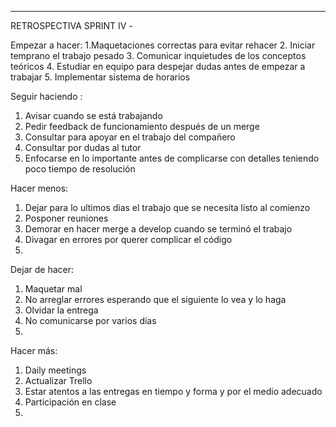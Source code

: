 **************
RETROSPECTIVA SPRINT IV -

Empezar a hacer: 
1.Maquetaciones correctas para evitar rehacer 
2. Iniciar temprano el trabajo pesado
3. Comunicar inquietudes de los conceptos teóricos
4. Estudiar en equipo para despejar dudas antes de empezar a trabajar
5. Implementar sistema de horarios

Seguir haciendo :
1. Avisar cuando se está trabajando
2. Pedir feedback de funcionamiento después de un merge
3. Consultar para apoyar en el trabajo del compañero
4. Consultar por dudas al tutor
5. Enfocarse en lo importante antes de complicarse con detalles teniendo poco tiempo de resolución

Hacer menos: 
1. Dejar para lo ultimos dias el trabajo que se necesita listo al comienzo
2. Posponer reuniones
3. Demorar en hacer merge a develop cuando se terminó el trabajo
4. Divagar en errores por querer complicar el código 
5. 


Dejar de hacer:
1. Maquetar mal
2. No arreglar errores esperando que el siguiente lo vea y lo haga
3. Olvidar la entrega
4. No comunicarse por varios días
5. 

Hacer más:
1. Daily meetings
2. Actualizar Trello
3. Estar atentos a las entregas en tiempo y forma y por el medio adecuado
4. Participación en clase
5. 
